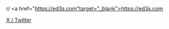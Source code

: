 r/ <a href="https://ed3s.com"target="_blank">https://ed3s.com</a>

<a href="https://x.com/ed3scom">X / Twitter </a>
